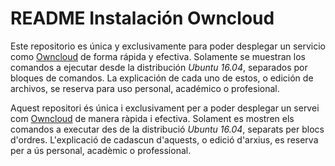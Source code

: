 # README Instalación Owncloud

Este repositorio es única y exclusivamente para poder desplegar un servicio como [Owncloud](https://github.com/cfsergio/Owncloud/blob/master/Instalacion_Owncloud.md) de forma rápida y efectiva. Solamente se muestran los comandos a ejecutar desde la distribución *Ubuntu 16.04*, separados por bloques de comandos. La explicación de cada uno de estos, o edición de archivos, se reserva para uso personal, académico o profesional.

Aquest repositori és única i exclusivament per a poder desplegar un servei com [Owncloud](https://github.com/cfsergio/Owncloud/blob/master/Instalacion_Owncloud.md) de manera ràpida i efectiva. Solament es mostren els comandos a executar des de la distribució *Ubuntu 16.04*, separats per blocs d'ordres. L'explicació de cadascun d'aquests, o edició d'arxius, es reserva per a ús personal, acadèmic o professional.
